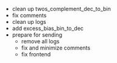 - clean up twos_complement_dec_to_bin
- fix comments
- clean up logs
- add excess_bias_bin_to_dec
- prepare for sending
  - remove all logs
  - fix and minimize comments
  - fix frontend
